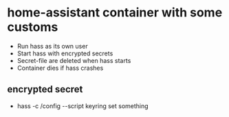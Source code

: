 # home-assistant container with some customs

* Run hass as its own user
* Start hass with encrypted secrets
* Secret-file are deleted when hass starts
* Container dies if hass crashes

## encrypted secret

* hass -c /config --script keyring set something

